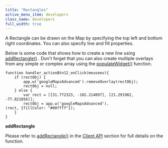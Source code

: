 ```yaml
---
title: "Rectangles"
active_menu_item: developers
class_name: developers
full_width: true
---
```



A Rectangle can be drawn on the Map by specifying the top left and bottom right coordinates. You can also specify line and fill properties.

Below is some code that shows how to create a new line using [addRectangle()](../../../../scripting-apis/client-api/widget-object-functions/advanced-maps/addrectangle) . Don't forget that you can also create multiple overlays from any simple or complex array using the [populateWidget()](../using-populatewidget) function.

    function handler_actionBtn12_onClick(mouseev){
        if (rectObj) {
            app.w('googleMapsAdvanced').removeOverlay(rectObj);
            rectObj = null;
        } else {
            var rect = [[31.772323, -102.214897], [21.291982, -77.821856]];
            rectObj = app.w('googleMapsAdvanced').
    (rect, {fillColor: "#00ffff"});
        }
    }
   

**addRectangle**

Please refer to [addRectangle()](../../../../scripting-apis/client-api/widget-object-functions/advanced-maps/addrectangle) in the [Client API](../../../../scripting-apis/client-api/) section for full details on the function.

